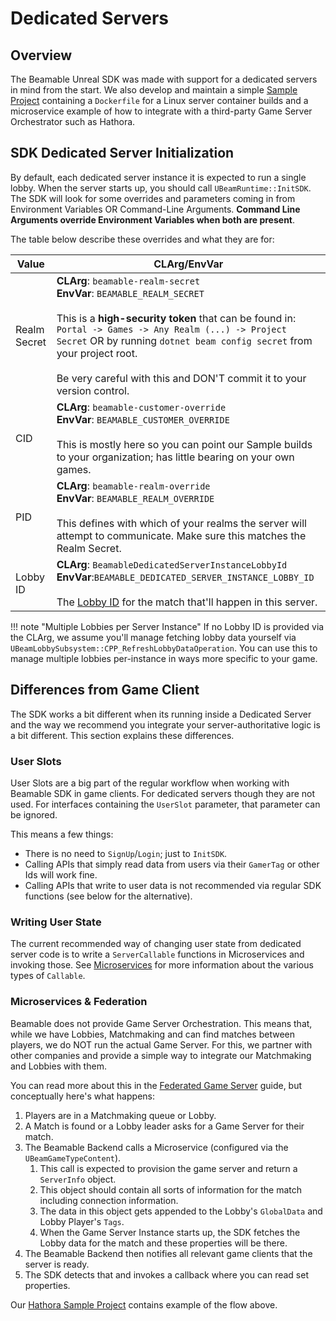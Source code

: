 # Dedicated Servers

## Overview
The Beamable Unreal SDK was made with support for a dedicated servers in mind from the start. We also develop and maintain a simple [Sample Project](../../samples/hathora-demo.md) containing a `Dockerfile` for a Linux server container builds and a microservice example of how to integrate with a third-party Game Server Orchestrator such as Hathora.

## SDK Dedicated Server Initialization
By default, each dedicated server instance it is expected to run a single lobby. When the server starts up, you should call `UBeamRuntime::InitSDK`. The SDK will look for some overrides and parameters coming in from Environment Variables OR Command-Line Arguments. **Command Line Arguments override Environment Variables when both are present**.

The table below describe these overrides and what they are for:

| Value        | CLArg/EnvVar                                                                                                                                                                                                                                                                                                                                    |
| ------------ | ----------------------------------------------------------------------------------------------------------------------------------------------------------------------------------------------------------------------------------------------------------------------------------------------------------------------------------------------- |
| Realm Secret | **CLArg**: `beamable-realm-secret`<br>**EnvVar**: `BEAMABLE_REALM_SECRET`<br><br>This is a **high-security token** that can be found in: `Portal -> Games -> Any Realm (...) -> Project Secret` OR by running `dotnet beam config secret` from your project root.<br><br>Be very careful with this and DON'T commit it to your version control. |
| CID          | **CLArg**: `beamable-customer-override`<br>**EnvVar**: `BEAMABLE_CUSTOMER_OVERRIDE`<br><br>This is mostly here so you can point our Sample builds to your organization; has little bearing on your own games.                                                                                                                                   |
| PID          | **CLArg**: `beamable-realm-override`<br>**EnvVar**: `BEAMABLE_REALM_OVERRIDE`<br><br>This defines with which of your realms the server will attempt to communicate. Make sure this matches the Realm Secret.                                                                                                                                    |
| Lobby <br>ID | **CLArg**: `BeamableDedicatedServerInstanceLobbyId`<br>**EnvVar**:`BEAMABLE_DEDICATED_SERVER_INSTANCE_LOBBY_ID`<br><br>The [Lobby ID](../features/lobbies.md) for the match that'll happen in this server.                                                                                                                                      |

!!! note "Multiple Lobbies per Server Instance"
    If no Lobby ID is provided via the CLArg, we assume you'll manage fetching lobby data yourself via `UBeamLobbySubsystem::CPP_RefreshLobbyDataOperation`. You can use this to manage multiple lobbies per-instance in ways more specific to your game.

## Differences from Game Client 
The SDK works a bit different when its running inside a Dedicated Server and the way we recommend you integrate your server-authoritative logic is a bit different. This section explains these differences.

### User Slots
User Slots are a big part of the regular workflow when working with Beamable SDK in game clients. For dedicated servers though they are not used. For interfaces containing the `UserSlot` parameter, that parameter can be ignored.

This means a few things:

- There is no need to `SignUp`/`Login`; just to `InitSDK`.
- Calling APIs that simply read data from users via their `GamerTag` or other Ids will work fine.
- Calling APIs that write to user data is not recommended via regular SDK functions (see below for the alternative).

### Writing User State
The current recommended way of changing user state from dedicated server code is to write a `ServerCallable` functions in Microservices and invoking those. See [Microservices](../microservices/microservices.md) for more information about the various types of `Callable`.

### Microservices & Federation
Beamable does not provide Game Server Orchestration. This means that, while we have Lobbies, Matchmaking and can find matches between players, we do NOT run the actual Game Server. For this, we partner with other companies and provide a simple way to integrate our Matchmaking and Lobbies with them.

You can read more about this in the [Federated Game Server](../federation/federated-game-server.md) guide, but conceptually here's what happens:

1. Players are in a Matchmaking queue or Lobby.
2. A Match is found or a Lobby leader asks for a Game Server for their match.
3. The Beamable Backend calls a Microservice (configured via the `UBeamGameTypeContent`).
	1. This call is expected to provision the game server and return a `ServerInfo` object.
	2. This object should contain all sorts of information for the match including connection information.
	3. The data in this object gets appended to the Lobby's `GlobalData` and Lobby Player's `Tags`.
	4. When the Game Server Instance starts up, the SDK fetches the Lobby data for the match and these properties will be there.
4. The Beamable Backend then notifies all relevant game clients that the server is ready.
5. The SDK detects that and invokes a callback where you can read set properties.

Our [Hathora Sample Project](../../samples/hathora-demo.md) contains example of the flow above.
